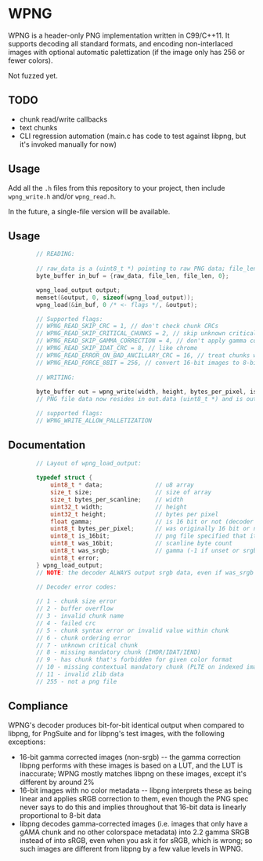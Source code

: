 # WPNG

WPNG is a header-only PNG implementation written in C99/C++11. It supports decoding all standard formats, and encoding non-interlaced images with optional automatic palettization (if the image only has 256 or fewer colors).

Not fuzzed yet.

## TODO

- chunk read/write callbacks
- text chunks
- CLI regression automation (main.c has code to test against libpng, but it's invoked manually for now)

## Usage

Add all the `.h` files from this repository to your project, then include `wpng_write.h` and/or `wpng_read.h`.

In the future, a single-file version will be available.

## Usage

```c
        // READING:
        
        // raw_data is a (uint8_t *) pointing to raw PNG data; file_len is a size_t containing how many bytes there are in that data
        byte_buffer in_buf = {raw_data, file_len, file_len, 0};

        wpng_load_output output;
        memset(&output, 0, sizeof(wpng_load_output));
        wpng_load(&in_buf, 0 /* <- flags */, &output);

        // Supported flags:
        // WPNG_READ_SKIP_CRC = 1, // don't check chunk CRCs 
        // WPNG_READ_SKIP_CRITICAL_CHUNKS = 2, // skip unknown critical chunks
        // WPNG_READ_SKIP_GAMMA_CORRECTION = 4, // don't apply gamma correction
        // WPNG_READ_SKIP_IDAT_CRC = 8, // like chrome
        // WPNG_READ_ERROR_ON_BAD_ANCILLARY_CRC = 16, // treat chunks with bad CRCs like unknown chunks
        // WPNG_READ_FORCE_8BIT = 256, // convert 16-bit images to 8-bit on load
        
        // WRITING:
        
        byte_buffer out = wpng_write(width, height, bytes_per_pixel, is_16bit, image_data /* <- (uint8_t *) */, bytes_per_scanline, WPNG_WRITE_ALLOW_PALLETIZATION /* <- flags */, 9 /* <- DEFLATE compression quality */ );
        // PNG file data now resides in out.data (uint8_t *) and is out.len (size_t) bytes long

        // supported flags:
        // WPNG_WRITE_ALLOW_PALLETIZATION
```

## Documentation

```c
        // Layout of wpng_load_output:
        
        typedef struct {
            uint8_t * data;               // u8 array
            size_t size;                  // size of array
            size_t bytes_per_scanline;    // width
            uint32_t width;               // height
            uint32_t height;              // bytes per pixel
            float gamma;                  // is 16 bit or not (decoder output)
            uint8_t bytes_per_pixel;      // was originally 16 bit or not (original png file)
            uint8_t is_16bit;             // png file specified that it was srgb or not
            uint8_t was_16bit;            // scanline byte count
            uint8_t was_srgb;             // gamma (-1 if unset or srgb)
            uint8_t error;                
        } wpng_load_output;
        // NOTE: the decoder ALWAYS output srgb data, even if was_srgb is unset!

        // Decoder error codes:
        
        // 1 - chunk size error
        // 2 - buffer overflow
        // 3 - invalid chunk name
        // 4 - failed crc
        // 5 - chunk syntax error or invalid value within chunk
        // 6 - chunk ordering error
        // 7 - unknown critical chunk
        // 8 - missing mandatory chunk (IHDR/IDAT/IEND)
        // 9 - has chunk that's forbidden for given color format
        // 10 - missing contextual mandatory chunk (PLTE on indexed images)
        // 11 - invalid zlib data
        // 255 - not a png file
```

## Compliance

WPNG's decoder produces bit-for-bit identical output when compared to libpng, for PngSuite and for libpng's test images, with the following exceptions:

- 16-bit gamma corrected images (non-srgb) -- the gamma correction libpng performs with these images is based on a LUT, and the LUT is inaccurate; WPNG mostly matches libpng on these images, except it's different by around 2%
- 16-bit images with no color metadata -- libpng interprets these as being linear and applies sRGB correction to them, even though the PNG spec never says to do this and implies throughout that 16-bit data is linearly proportional to 8-bit data
- libpng decodes gamma-corrected images (i.e. images that only have a gAMA chunk and no other colorspace metadata) into 2.2 gamma SRGB instead of into sRGB, even when you ask it for sRGB, which is wrong; so such images are different from libpng by a few value levels in WPNG.

